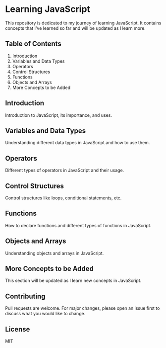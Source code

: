 # Learning JavaScript

This repository is dedicated to my journey of learning JavaScript. It contains concepts that I've learned so far and will be updated as I learn more.

## Table of Contents

1. Introduction
2. Variables and Data Types
3. Operators
4. Control Structures
5. Functions
6. Objects and Arrays
7. More Concepts to be Added

## Introduction

Introduction to JavaScript, its importance, and uses.

## Variables and Data Types

Understanding different data types in JavaScript and how to use them.

## Operators

Different types of operators in JavaScript and their usage.

## Control Structures

Control structures like loops, conditional statements, etc.

## Functions

How to declare functions and different types of functions in JavaScript.

## Objects and Arrays

Understanding objects and arrays in JavaScript.

## More Concepts to be Added

This section will be updated as I learn new concepts in JavaScript.

## Contributing

Pull requests are welcome. For major changes, please open an issue first to discuss what you would like to change.

## License

MIT
